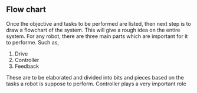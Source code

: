 ## Flow chart 
Once the objective and tasks to be performed are listed, then next step is to draw a flowchart of the system. This will give a rough idea on the entire system. For any robot, there are three main parts which are important for it to performe. Such as,

 1. Drive
 2. Controller
 3. Feedback

These are to be elaborated and divided into bits and pieces based on the tasks a robot is suppose to perform. Controller plays a very important role 

<!--stackedit_data:
eyJoaXN0b3J5IjpbLTE2OTE5NDQxOTNdfQ==
-->